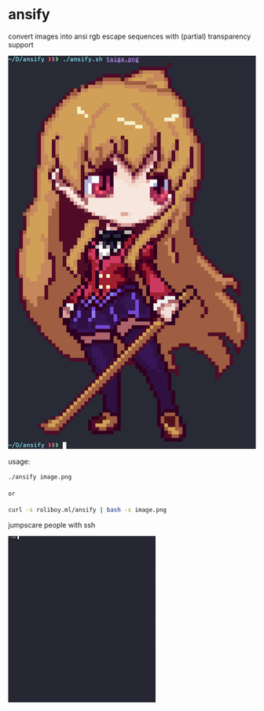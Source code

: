 # ansify

convert images into ansi rgb escape sequences with (partial) transparency support

![example](/taiga.png)

usage:

```bash
./ansify image.png

or

curl -s roliboy.ml/ansify | bash -s image.png
```

jumpscare people with ssh

![jumpscare](/kurisu.gif)
